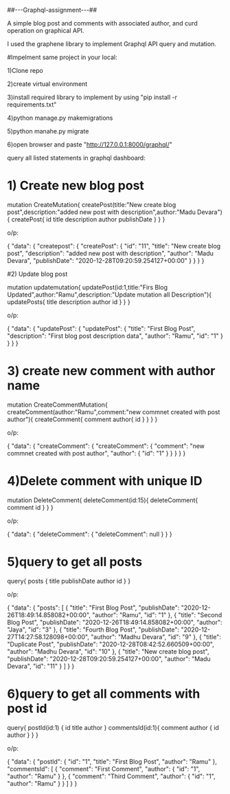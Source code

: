 ##---Graphql-assignment---##

A simple blog post and comments with associated author, and curd operation on graphical API.

I used the graphene library to implement Graphql API query and mutation.


#Impelment same project in your local:


1)Clone repo


2)create virtual environment


3)install required library to implement by using "pip install -r requirements.txt"


4)python manage.py makemigrations


5)python manahe.py migrate


6)open browser and paste "http://127.0.0.1:8000/graphql/"


query all listed statements in graphql dashboard:


# 1) Create new blog post


 mutation CreateMutation{
  createPost(title:"New create blog post",description:"added new post with description",author:"Madu Devara"){
     createPost{
       id
       title
       description
       author
       publishDate
     }
   }
 }


o/p:


{
  "data": {
    "createpost": {
      "createPost": {
        "id": "11",
        "title": "New create blog post",
        "description": "added new post with description",
        "author": "Madu Devara",
        "publishDate": "2020-12-28T09:20:59.254127+00:00"
      }
    }
  }
}


#2) Update blog post


 mutation updatemutation{
   updatePost(id:1,title:"Firs Blog Updated",author:"Ramu",description:"Update mutation all Description"){
     updatePosts{
       title
       description
       author
       id
     }
   }
 }


o/p:


{
  "data": {
    "updatePost": {
      "updatePost": {
        "title": "First Blog Post",
        "description": "First blog post description data",
        "author": "Ramu",
        "id": "1"
      }
    }
  }
}


# 3) create new  comment with author name 


 mutation CreateCommentMutation{
   createComment(author:"Ramu",comment:"new commnet created with post author"){
     createComment{
       comment
       author{
         id
       }
     }
     }
   }


o/p:


{
  "data": {
    "createComment": {
      "createComment": {
        "comment": "new commnet created with post author",
        "author": {
          "id": "1"
        }
      }
    }
  }
}


# 4)Delete comment with unique ID 


 mutation DeleteComment{
   deleteComment(id:15){
     deleteComment{
       comment
       id
     }
   }
   }


o/p:


{
  "data": {
    "deleteComment": {
      "deleteComment": null
    }
  }
}


# 5)query to get all posts


 query{
   posts {
     title
     publishDate
     author
     id
   }
 }


o/p:


{
  "data": {
    "posts": [
      {
        "title": "First Blog Post",
        "publishDate": "2020-12-26T18:49:14.858082+00:00",
        "author": "Ramu",
        "id": "1"
      },
      {
        "title": "Second Blog Post",
        "publishDate": "2020-12-26T18:49:14.858082+00:00",
        "author": "Jaya",
        "id": "3"
      },
      {
        "title": "Fourth Blog Post",
        "publishDate": "2020-12-27T14:27:58.128098+00:00",
        "author": "Madhu Devara",
        "id": "9"
      },
      {
        "title": "Duplicate Post",
        "publishDate": "2020-12-28T08:42:52.660509+00:00",
        "author": "Madhu Devara",
        "id": "10"
      },
      {
        "title": "New create blog post",
        "publishDate": "2020-12-28T09:20:59.254127+00:00",
        "author": "Madu Devara",
        "id": "11"
      }
    ]
  }
}


# 6)query to get all comments with post id


 query{
   postId(id:1) {
     id
     title
     author
   }
   commentsId(id:1){
     comment
     author {
       id
       author
     }
   }
 }

o/p:


{
  "data": {
    "postId": {
      "id": "1",
      "title": "First Blog Post",
      "author": "Ramu"
    },
    "commentsId": [
      {
        "comment": "First Comment",
        "author": {
          "id": "1",
          "author": "Ramu"
        }
      },
      {
        "comment": "Third Comment",
        "author": {
          "id": "1",
          "author": "Ramu"
        }
      }
    ]
  }
}
